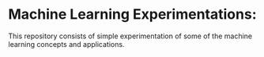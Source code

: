 # Machine Learning Experimentations:
This repository consists of simple experimentation of some of the machine learning concepts and applications.


